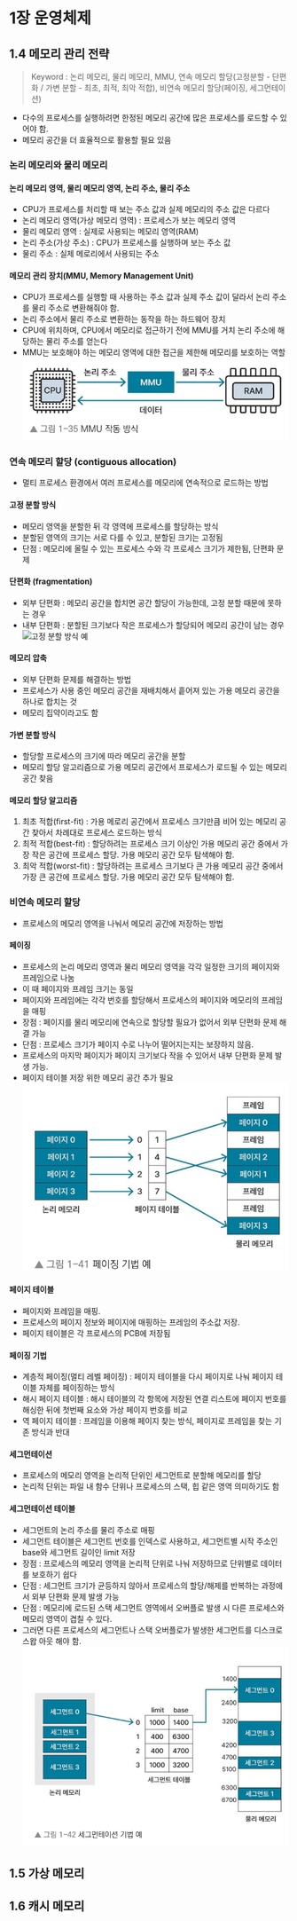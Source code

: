 # 1장 운영체제
## 1.4 메모리 관리 전략
> Keyword : 논리 메모리, 물리 메모리, MMU, 연속 메모리 할당(고정분할 - 단편화 / 가변 분할 - 최초, 최적, 최악 적합), 비연속 메모리 할당(페이징, 세그먼테이션)

- 다수의 프로세스를 실행하려면 한정된 메모리 공간에 많은 프로세스를 로드할 수 있어야 함.
- 메모리 공간을 더 효율적으로 활용할 필요 있음

### 논리 메모리와 물리 메모리
#### 논리 메모리 영역, 물리 메모리 영역, 논리 주소, 물리 주소
- CPU가 프로세스를 처리할 때 보는 주소 값과 실제 메모리의 주소 값은 다르다
- 논리 메모리 영역(가상 메모리 영역) : 프로세스가 보는 메모리 영역
- 물리 메모리 영역 : 실제로 사용되는 메모리 영역(RAM)
- 논리 주소(가상 주소) : CPU가 프로세스를 실행하며 보는 주소 값
- 물리 주소 : 실제 메로리에서 사용되는 주소

#### 메모리 관리 장치(MMU, Memory Management Unit)
- CPU가 프로세스를 실행할 때 사용하는 주소 값과 실제 주소 값이 달라서 논리 주소를 물리 주소로 변환해줘야 함.
- 논리 주소에서 물리 주소로 변환하는 동작을 하는 하드웨어 장치
- CPU에 위치하며, CPU에서 메모리로 접근하기 전에 MMU를 거치 논리 주소에 해당하는 물리 주소를 얻는다
- MMU는 보호해야 하는 메모리 영역에 대한 접근을 제한해 메모리를 보호하는 역할
  ![MMU 작동 방식](./src/1_35.png)

### 연속 메모리 할당 (contiguous allocation)
- 멀티 프로세스 환경에서 여러 프로세스를 메모리에 연속적으로 로드하는 방법

#### 고정 분할 방식
- 메모리 영역을 분할한 뒤 각 영역에 프로세스를 할당하는 방식
- 분할된 영역의 크기는 서로 다를 수 있고, 분할된 크기는 고정됨
- 단점 : 메모리에 올릴 수 있는 프로세스 수와 각 프로세스 크기가 제한됨, 단편화 문제

#### 단편화 (fragmentation)
- 외부 단편화 : 메모리 공간을 합치면 공간 할당이 가능한데, 고정 분할 때문에 못하는 경우
- 내부 단편화 : 분할된 크기보다 작은 프로세스가 할당되어 메모리 공간이 남는 경우
  ![고정 분할 방식 예](./src/1_36.png)

#### 메모리 압축
- 외부 단편화 문제를 해결하는 방법
- 프로세스가 사용 중인 메모리 공간을 재배치해서 흩어져 있는 가용 메모리 공간을 하나로 합치는 것
- 메모리 집약이라고도 함

#### 가변 분할 방식
- 할당할 프로세스의 크기에 따라 메모리 공간을 분할
- 메모리 할당 알고리즘으로 가용 메모리 공간에서 프로세스가 로드될 수 있는 메모리 공간 찾음

#### 메모리 할당 알고리즘
1. 최초 적합(first-fit) : 가용 메로리 공간에서 프로세스 크기만큼 비어 있는 메모리 공간 찾아서 차례대로 프로세스 로드하는 방식
2. 최적 적합(best-fit) : 할당하려는 프로세스 크기 이상인 가용 메모리 공간 중에서 가장 작은 공간에 프로세스 할당. 가용 메모리 공간 모두 탐색해야 함.
3. 최악 적합(worst-fit) : 할당하려는 프로세스 크기보다 큰 가용 메모리 공간 중에서 가장 큰 공간에 프로세스 할당. 가용 메모리 공간 모두 탐색해야 함.


### 비연속 메모리 할당
- 프로세스의 메모리 영역을 나눠서 메모리 공간에 저장하는 방법

#### 페이징
- 프로세스의 논리 메모리 영역과 물리 메모리 영역을 각각 일정한 크기의 페이지와 프레임으로 나눔
- 이 때 페이지와 프레임 크기는 동일
- 페이지와 프레임에는 각각 번호를 할당해서 프로세스의 페이지와 메모리의 프레임을 매핑
- 장점 : 페이지를 물리 메모리에 연속으로 할당할 필요가 없어서 외부 단편화 문제 해결 가능
- 단점 : 프로세스 크기가 페이지 수로 나누어 떨어지는지는 보장하지 않음.
- 프로세스의 마지막 페이지가 페이지 크기보다 작을 수 있어서 내부 단편화 문제 발생 가능.
- 페이지 테이블 저장 위한 메모리 공간 추가 필요
  ![페이징 기법 예](./src/1_41.png)

#### 페이지 테이블
- 페이지와 프레임을 매핑. 
- 프로세스의 페이지 정보와 페이지에 매핑하는 프레임의 주소값 저장. 
- 페이지 테이블은 각 프로세스의 PCB에 저장됨

#### 페이징 기법
- 계층적 페이징(멀티 레벨 페이징) : 페이지 테이블을 다시 페이지로 나눠 페이지 테이블 자체를 페이징하는 방식
- 해시 페이지 테이블 : 해시 테이블의 각 항목에 저장된 연결 리스트에 페이지 번호를 해싱한 뒤에 첫번째 요소와 가상 페이지 번호를 비교
- 역 페이지 테이블 : 프레임을 이용해 페이지 찾는 방식, 페이지로 프레임을 찾는 기존 방식과 반대

#### 세그먼테이션
- 프로세스의 메모리 영역을 논리적 단위인 세그먼트로 분할해 메모리를 할당
- 논리적 단위는 파일 내 함수 단위나 프로세스의 스택, 힙 같은 영역 의미하기도 함

#### 세그먼테이션 테이블
- 세그먼트의 논리 주소를 물리 주소로 매핑
- 세그먼트 테이블은 세그먼트 번호를 인덱스로 사용하고, 세그먼트별 시작 주소인 base와 세그먼트 길이인 limit 저장
- 장점 : 프로세스의 메모리 영역을 논리적 단위로 나눠 저장하므로 단위별로 데이터를 보호하기 쉽다
- 단점 : 세그먼트 크기가 균등하지 않아서 프로세스의 할당/해제를 반복하는 과정에서 외부 단편화 문제 발생 가능
- 단점 : 메모리에 로드된 스택 세그먼트 영역에서 오버플로 발생 시 다른 프로세스와 메모리 영역이 겹칠 수 있다.
- 그러면 다른 프로세스의 세그먼트나 스택 오버플로가 발생한 세그먼트를 디스크로 스왑 아웃 해야 함.
![세그먼테이션 기법 예](./src/1_42.png)


## 1.5 가상 메모리
## 1.6 캐시 메모리
